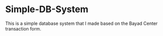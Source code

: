 # Simple-DB-System
This is a simple database system that I made based on the Bayad Center transaction form.
